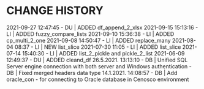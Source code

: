 # CHANGE HISTORY

2021-09-27 12:47:45 - DU | ADDED df_append_2_xlsx
2021-09-15 15:13:16 - LI | ADDED fuzzy_compare_lists
2021-09-10 15:36:38 - LI | ADDED cp_multi_2_one
2021-09-08 14:50:47 - LI | ADDED replace_many
2021-08-04 08:37    - LI | NEW list_slice
2021-07-30 11:05    - LI | ADDED list_slice
2021-07-14 15:40:30 - LI | ADDED list_2_pickle and pickle_2_list
2021-06-09 12:49:37 - DU | ADDED cleand_df
26.5.2021. 13:13:10 - DB | Unified SQL Server engine connection with both server and Windows authentication
                    - DB | Fixed merged headers data type
14.1.2021. 14:08:57 - DB | Add oracle_con - for connecting to Oracle database in Cenosco environment

